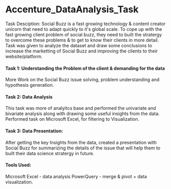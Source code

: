 # Accenture_DataAnalysis_Task

Task Desciption:
Social Buzz is a fast growing technology & content creator unicorn  that need to adapt quickly to it's global scale. To cope up with the fast growing client problem of social buzz, they need to built the stratergy to overcome these problems & to get to know their clients in more detail.
Task was given to analyze the dataset and draw some conclusions to increase the marketting of Social Buzz and improving the clients to their website/platform.

#### Task 1: Understanding the Problem of the client & demanding for the data
More Work on the Social Buzz issue solving, problem understanding and hypothesis generation.

#### Task 2: Data Analysis
This task was more of analyitcs base and performed the univariate and bivariate analysis along with drawing some useful insights from the data.
Performed task on Microsoft Excel, for filtering to Visualization.

#### Task 3: Data Presentation:
After getting the key Insights from the data, created a presentation with Social Buzz for summarizing the details of the issue that will help them to built their data science stratergy in future.


#### Tools Used:
Microsoft Excel - data analysis
PowerQuery - merge & pivot + data visualization.



